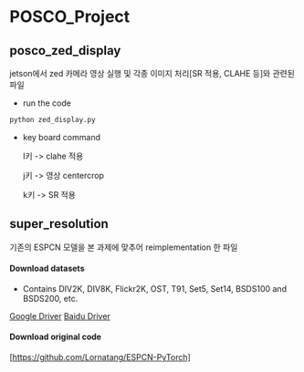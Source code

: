 # POSCO_Project



## posco_zed_display

jetson에서 zed 카메라 영상 실행 및 각종 이미지 처리[SR 적용, CLAHE 등]와 관련된 파일

- run the code 
```bash
python zed_display.py
```

- key board command

    l키 -> clahe 적용

    j키 -> 영상 centercrop

    k키 -> SR 적용



## super_resolution
기존의 ESPCN 모델을 본 과제에 맞추어 reimplementation 한 파일


#### Download datasets
- Contains DIV2K, DIV8K, Flickr2K, OST, T91, Set5, Set14, BSDS100 and BSDS200, etc.

[Google Driver](https://drive.google.com/drive/folders/1A6lzGeQrFMxPqJehK9s37ce-tPDj20mD?usp=sharing)
[Baidu Driver](https://pan.baidu.com/s/1o-8Ty_7q6DiS3ykLU09IVg?pwd=llot)


#### Download original code
[https://github.com/Lornatang/ESPCN-PyTorch]


